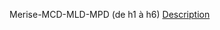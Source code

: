 Merise-MCD-MLD-MPD (de h1 à h6)
[Description](https://github.com/Habaya76/keke_voyage/blob/main/Diagrammes/MCD.png)